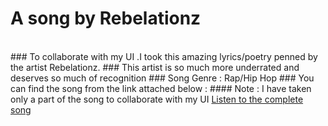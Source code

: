 # A song by Rebelationz
<br>
### To collaborate with my UI .I took this amazing lyrics/poetry penned by the artist Rebelationz. 
### This artist is so much more underrated and deserves so much of recognition
### Song Genre : Rap/Hip Hop
### You can find the song from the link attached below : 
#### Note : I have taken only a part of the song to collaborate with my UI
<a href ="https://open.spotify.com/track/2lLOs4nE0noD05DTlGXDXS?si=f6b072da95b8499c">Listen to the complete song</a>
